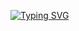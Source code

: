 [![Typing SVG](https://readme-typing-svg.herokuapp.com?color=F7007A&lines=Young+but+good;Making+cool+stuff;natrix_dev;Using+js+py+php+html-css;jave;eris;go;react;batched)](https://git.io/typing-svg)
